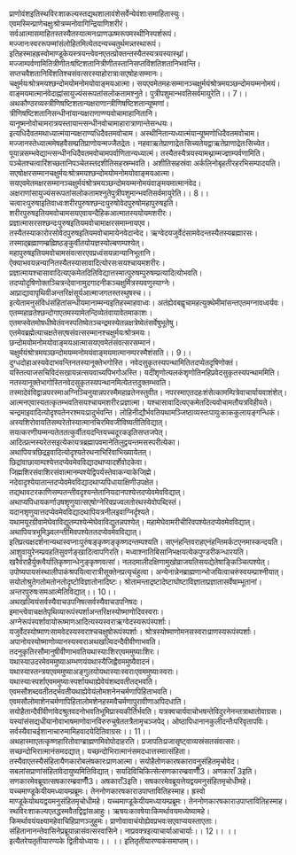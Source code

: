 

  
प्राणोवंशइतिस्थविरःशाकल्यस्तद्यथशालावंशेसर्वेन्येवंशाःसमाहितास्युः। एवमस्मिन्प्राणेचक्षुःश्रोत्रम्मनोवागिन्द्रियाणिशरीरं। सर्वआत्मासमाहितस्तस्यैतस्यात्मनःप्राणऊष्मरूपमस्थीनिस्पर्शरूपं। मज्जानःस्वररूपम्मांसंलोहितमित्येतदन्यच्चतुर्थमन्न्तस्थारूपं। इतिहस्माहह्रस्वोमाण्डूकेयस्त्रयन्त्वेवनएतत्प्रोक्तन्तस्यैतस्यत्रयस्यास्थ्नां। मज्जाम्पर्वणामितित्रीणीतःषष्टिशतानित्रीणीतस्तानिसप्तविंशतिशतानिभवन्ति। सप्तचवैशतानिविंशतिश्चसंवत्सरस्याहोरात्राःसएषोहःसम्मानः। चक्षुर्मयःश्रोत्रमयश्छन्दोमयोमनोमयोवाङ्मयआत्मा। सयएवमेतमहःसम्मानञ्चक्षुर्मयंश्रोत्रमयञ्छन्दोमयम्मनोमयं। वाङ्मयमात्मानंवेदाह्नांसायुज्यंसरूपतांसलोकतामश्नुते। पुत्रीपशुमान्भवतिसर्वमायुरेति।। 7।।  
अथकौण्ठरव्यस्त्रीणिषष्टिशतान्यक्षराणान्त्रीणिषष्टिशतान्यूष्मणां। त्रीणिषष्टिशतानिसन्धीनांयान्यक्षराणाण्ण्यवोचामाहानितानि। यानूष्मनोवोचामरात्रयस्तायान्त्सन्धीनवोचामाहारात्राणान्तेसन्धयः। इत्यधिदैवतमथाध्यात्मंयान्यक्षराण्यधिदैवतमवोचाम। अस्थीनितान्यध्यात्मंयान्यूष्मणोधिदैवतमवोचाम। मज्जानस्तेध्यात्ममेषहवैसम्प्रतिप्राणोयन्मज्जैतद्रेतः। नहवाऋतेप्राणाद्रेतःसिच्यतेयद्वाऋतेप्राणाद्रेतःसिच्येत। पूयान्नसम्भवेद्यान्त्सन्धीनधिदैवतमवोचामपर्वाणितान्यध्यात्मं। तस्यैतस्यैत्रयस्यामथ्नाम्मज्ज्ञाम्पर्वणामिति। पञ्चेतश्चत्वारिंशच्छतानिपञ्चेतस्तदशीतिसहस्रम्भवति। अशीतिसहस्रंवा अर्कलिनोबृहतीरहरभिसम्पादयति। सएषोक्षरसम्मानचक्षुर्मयःश्रोत्रमयश्छन्दोमयोमनोमयोवाङ्मयआत्मा। सयएवमेतमक्षरसम्मानञ्चक्षुर्मयंश्रोत्रमयञ्छन्दोमयम्मनोमयंवाङ्मयमात्मानंवेद। अक्षराणांसायुज्यंसरूपतांसलोकतामश्नुतेपुत्रीपशुमान्भवतिसर्वमायुरेति।। 8।।  
चत्वारःपुरुषाइतिवाध्वःशरीरपुरुषश्छन्दःपुरुषोवेदपुरुषोमहापुरुषइति। शरीरपुरुषइतियमवोचामसयएवायन्दैहिकआत्मातस्ययोयमशरीरः। प्रज्ञात्मासरसश्छन्दःपुरुषइतियमवोचामाक्षरसमाम्नायएव। तस्यैतस्याकारोरसोवेदपुरुषइतियमवोचामायेनवेदान्वेद। ऋग्वेदयजुर्वेदंसामवेदन्तस्यैतस्यब्रह्मारसः। तस्माद्ब्रह्माणम्ब्रह्मिष्ठङ्कुर्वीतयोयज्ञस्योल्बणम्पश्येत्। महापुरुषइतियमवोचामसंवत्सरएवप्रध्वंसयन्नान्यानिभूतानि। ऐक्याभवयन्नन्यानितस्यैतस्यासावादित्योरसःसयश्चायमशरीरः। प्रज्ञात्मायश्चासावादित्यएकमेतदितिविद्यात्तस्मात्पुरुषम्पुरुषम्प्रत्यादित्योभवति। तदप्योदृषिणोक्तञ्चित्रन्देवानामुदगादनीकञ्चक्षुर्मित्रस्यवणुस्याग्नेः। आप्राद्यावापृथिवीअन्तरिक्षंसूर्यआत्माजगतस्तस्थुषस्च।। इत्येतामनुसंविधंसंहितांसन्धीयमानाम्मन्यइतिहस्माहवाध्वः। अतंह्येवबह्वृचामहत्युक्थेमीमांसन्तएतमग्नावध्वर्यवः। एतम्महाव्रतेश्छन्दोगाएतमस्यामेतन्दिव्येतंवायावेतमाकाशः। एतमप्स्वेतमोषधीष्वेतंवनस्पतिष्वेतञ्चन्द्रमस्येतन्नक्षत्रेष्वेतंसर्वेषुभूतेषु। एतमेवब्रह्मेत्याचक्षतेसएषसंवत्सरम्मानश्चक्षुर्मयःश्रोत्रमयः। छन्दोमयोमनोमयोवाङ्मयआत्मासयएवमेतंसंवत्सरसम्मानं। चक्षुर्मयंश्रोत्रमयञ्छन्दोमयम्मनोमयंवाङ्मयमात्मानम्परस्मैशंसति।। 9।।  
दुग्धदोहाअस्यवेदाभवन्तिनतस्यानूक्तेभगोस्ति। नवेदसुकृतस्यपन्थामितितदप्येतदृषिणोक्तं। यस्तित्याजसचिविदंसखायन्नत्सयवाच्यपिभगोअस्ति। यदींशृणोत्यलकंशृणोतिनहिप्रवेदसुकृतस्यपन्थाममिति। नतस्यानूक्तेभागोस्तिनवेदसुकृतस्यपन्थानमित्येतत्तदुक्तम्भवति। तस्मादेवंविद्वान्नपरस्माअग्निञ्चिनुयान्नपरस्मैमहाव्रतेनस्तुवीत। नपरस्माएतदहःशंसेत्कामम्पित्रेवाचार्यायवाशंशेत्। आत्मनएवास्यतत्कृतम्भवतिसयश्चायमशरीरःप्रज्ञात्मा। यश्चासावादित्यएकमेतदित्यवोचामतौयत्रविहीयते। चन्द्रमाइवादित्योदृश्यतेनरश्मयःप्रादुर्भवन्ति। लोहिनीद्यौर्भवतियथामञ्जिष्ठाव्यस्तःपायुःकाककुलायङ्गन्धिकं। अस्यशिरोवायतिसम्परेतोस्यात्मानचिरमिवजीविष्यतीतिविद्यात्। सयत्करणीयम्मन्यतेततत्कुर्वीतयदन्तियच्चदूरकइतिसप्तजपेत्। आदित्प्रत्नस्यरेतसइत्येकायत्रब्रह्मापवमानेतिलुद्वयन्तमसस्परीत्येका। अथापियत्रछिद्रइवादित्योदृश्यतेरथनाभिरिवाभिख्यायेतत्। छिद्रांवाछायाम्पश्येत्तदप्येवमेवविद्यादथाप्यादर्शेवोदकेवा। जिह्मशिरसंवाशिरसंवात्मानम्पश्येद्विपर्यस्तेवाकन्याकेजिह्मे। नदेवादृश्येयातान्तदप्येवमेवविद्यादथाप्यपिधायाक्षिणीउपक्षेत। तद्यथावटरकाणिसम्पतन्तीवदृश्यन्तेतानियदानपश्येत्तदप्येवमेवविद्यात्। अथाप्यपिधायकर्णाउषशृणुयात्सएषोग्नेरिवप्रज्वलतोरथस्येवोपब्दिस्तं। यदानशृणुयात्तदप्येवमेवविद्यादथापियत्रनीलइवाग्निर्दृश्यते। यथामयूरग्रीवामेघेवाविद्युतम्पश्येन्मेघेवाविद्युतन्नपश्येत्। महामेघेवामरीचीरिवपश्येतदप्येवमेवविद्यात्। अथापियत्रभूमिञ्ज्वलन्तीमिवपश्येततदप्येवमेवविद्यात्। इतिप्रत्यक्षदर्शनान्यथास्वप्नाःपुरुंषङ्कृष्णङ्कृष्णदन्तम्पश्यति। सएनंहन्तिवराहएनंहन्तिमर्कटएनमास्कन्दयति। आशुवायुरेनम्प्रवहतिसुवर्णङ्खादित्वापगिरति। मध्वाश्नातिबिसानिभक्षयत्येकपुण्डरीकन्धारयति। खरैर्वराहैर्युक्त्वैर्यातिकृष्णान्धेनुङ्कृष्णवत्सां। नलदमालीदक्षिणामुखोव्राजयतिसयद्येतेषाङ्किञ्चित्पश्येत्। उपोष्यपायसंस्थालीपाकंश्रपयित्वारात्रीसूक्तेनप्रत्यृचंहुत्वा। अन्येनान्नेनब्राह्मणान्भोजयित्वाचरुंस्वयम्प्राश्नीयात्। सयोतोश्रुतेगतोमतोनतोदृष्टोविज्ञातोनादिष्टः। श्रोतामन्ताद्रष्टादेष्टाघोष्टाविज्ञाताप्रज्ञातासर्वेषाम्भूतानां। अन्तरपुरुषःसमआत्मेतिविद्यात्।। 10।।  
अथखल्वियंसर्वस्यैवाचउपनिषत्सर्वस्यैवाचउपनिषदः। इमान्त्वेवाचक्षतेपृथिव्यारूपंस्पर्शाअन्तरिक्षस्योष्माणोदिवस्वराः। अग्नेरूपंस्पर्शावायोरूष्माणआदित्यस्यस्वराऋग्वेदस्यरूपंस्पर्शाः। यजुर्वेदस्योष्माणःसामवेदस्यस्वराश्चचक्षुषोरूपंस्पर्शाः। श्रोत्रस्योष्माणोमनसस्वराःप्राणस्यरूपंस्पर्शाः। अपानोयस्योष्माणोव्यानस्यस्वराअथखल्विदन्दैवीवीणाभवति। तदनुकृतिरसौमानुषीवीणाभवतियथास्याःशिरएवममुष्याःशिरः। यथास्याउदरमेवममुष्याअम्भणयंयथास्यैजिह्वैवममुष्यैवादनं। यथास्यास्तन्त्रयएवममुष्याअङ्गुलयोयथास्याःस्वराःएवममुष्याःस्वराः। यथास्याःस्पर्शाएवममुष्याःस्पर्शायथाह्येवेयंशब्दवतीतद्भवति। एवमसौशब्दवतीतर्द्भवतीयथाह्येवेयंलोमशनेनचर्मणापिहिताभवति। एवमसौलोमाशेनचर्मणापिहितालोमशेनहस्मवैचर्मणापुरावीणाअपिदधाति। सयोहैतान्दैवींवीणांवेदश्रुतवदनोभवतिभूमिप्रास्यकीर्तिर्भवति। यत्रक्वचार्यवाचोभषन्तेविदुरनेनन्तत्राथातोवाग्रसः। यस्यांसंसद्यधीयानोवाभाषमाणोवानविरुरुचुषेततत्रैतामृचञ्जपेद्। ओष्ठापिधानानकुलीदन्तैःपरिवृतापविः। सर्वस्यैवाचईशानाचारुमामिहवादयेदितिवाग्रसः।। 11।।  
अथहास्माएतत्कृष्णहारितोवाग्ब्राह्मणमिवोपोदाहरति। प्रजापतिःप्रजासृष्ट्वाव्यस्रंसतसंवत्सरः। सच्छन्दोभिरात्मानंसमदद्यात्। यच्छन्दोभिरात्मानंसमदधात्तस्मात्संहिता। तस्यैवाएतस्यैसंहितायैणकारोबलंषकारःप्राणआत्मा। सयोहैतोणकारषकारावनुसंहितमृचोवेद। सबलांसप्राणांसंहितांवेदायुष्यमितिविद्यात्। सयदिविचिकित्सेत्सणकारम्ब्रवाणीँँ3। अणकाराँ 3इति। सणकारमेवब्रूयात्सषकारम्ब्रवाणीँँ3। अषकाराँ3इति। सषकारमेवब्रूयत्तेयद्वयमनुसंहितमृचोधीमहे। यच्चमाण्डूकेयीयमध्यायम्प्रब्रूमः। तेननोणकारषकाराउपाप्तावितिहस्माह। ह्रस्वो माण्डूकेयोथयद्वयमनुसंहितमृचोधीमहे। यच्चमाण्डूकेयीयमध्यायम्प्रब्रूमः। तेननोणकारषकाराउपाप्तावितिहस्माह। स्थविरःशाकल्यएतद्धस्मवैतद्विद्वांसआहुः। ऋषयःकावषेयाःकिमर्थावयमध्येष्यामहे। किमर्थावयंयक्ष्यामहेवाचिहिप्राणञ्जुहुमः। प्राणोवावाचंयोह्येवप्रभवःसएवाप्ययस्ताएताः। संहितानानन्तेवासिनेप्रब्रूयान्नासंवत्सरवासिने। नाप्रवक्त्रइत्याचार्याआचार्याः।। 12।। ।। इत्यैतरेयतृतीयारण्यके द्वितीयोध्यायः।। ।। इतितृतीयारण्यकंसमाप्तम्।।  
